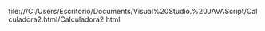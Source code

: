file:///C:/Users/Escritorio/Documents/Visual%20Studio.%20JAVAScript/Calculadora2.html/Calculadora2.html
